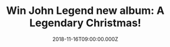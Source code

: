 ---
campaign-uuid: "c-3b0aefc5-2aec-434b-8e4f-2f50cd72a02b"
type: "Competition"
category: "Gifts"
date: "2018-11-16T09:00:00.000Z"
end-date: "2018-12-16T23:59:00.000Z"
disable-form: false
is_promoted: false
has_entry_page: true
title: "Win John Legend new album: A Legendary Christmas!"
competition-description: "<p>Christmas is coming to our homes, and there is no better\
  \ way to feel the spirit than listening to Christmas songs surrounded by your loved\
  \ ones. A Legendary Christmas is a MUST for this holiday season! If you are John\
  \ Legend biggest fan and want to get in the mood for the best time of the year…\
  \ enter below for a chance to win!</p>"
hero-header: "Win John Legend new album: A Legendary Christmas!"
terms-confirmation: "N/A"
banner-img: "https://assets.expresslyapp.com/asset-f0230e48-925c-47d3-b3e7-5b1b3e1c88a0.jpg"
logo-left-href: "http://club.expressly.io"
logo-left-image: "https://assets.expresslyapp.com/asset-3eecc21d-11ee-4ab2-891c-e7723545a72b.jpg"
logo-left-title: "Expressly Club"
bg-image-hero: "https://assets.expresslyapp.com/asset-4c80d06d-092f-4a4c-bcb1-0269df4dcd9c.jpg"
bg-image-first: "https://assets.expresslyapp.com/asset-f5ce81b3-b5cb-4c41-917c-4c9256bdf636.jpg"
section1-content: "<p>What Christmas Means To Me, Silver Bells, Have Yourself A Merry\
  \ Little Christmas… are some of the songs you could be listening to this holidays.\
  \ Along side John’s magical voice we can find some back ups breaking the out the\
  \ harmonica such as Stevie Wonder or Esperanza Spalding!</p>\r\n<p>This Christmas\
  \ get ready with John Legend and enter the form below for a chance to win his brand\
  \ new album and explore the full track list of A Legendary Christmas NOW!</p>\r\n\
  <p>Good luck!</p>"
entry-title: "Win John Legend new album: A Legendary Christmas!"
entry-content: "Enter the draw to win John Legend new album: A Legendary Christmas\
  \ by completing the form below before 23:59 on 16th of December 2018."
has-winner: false
prize-description: "John Legend new album: A Legendary Christmas!"
special-conditions: "Multiple entries are allowed up to one every day.\r\n\r\nThis\
  \ competition is also available on: https://aaa.nme.com/competitions/john-legend-a-legendary-christmas-cd"
---